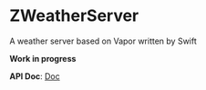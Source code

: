 # ZWeatherServer
A weather server based on Vapor written by Swift

**Work in progress**

**API Doc**: [Doc](Server/Doc/README.md)
